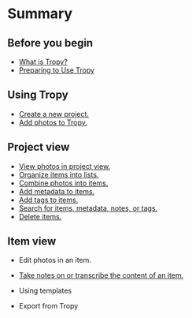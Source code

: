 # Summary

## Before you begin

* [What is Tropy?](README.md#tropy)
* [Preparing to Use Tropy](README.md#prepare)

## Using Tropy

* [Create a new project.](using\_tropy/create_project.md)
* [Add photos to Tropy.](using\_tropy/add\_files.md)

## Project view

* [View photos in project view.](using\_tropy/project\_view/view_photos.md)
* [Organize items into lists.](using\_tropy/project\_view/lists.md)
* [Combine photos into items.](using\_tropy/project\_view/combine\_photos.md)
* [Add metadata to items.](using\_tropy/project\_view/add\_metadata.md)
* [Add tags to items.](using\_tropy/project\_view/tags.md)
* [Search for items, metadata, notes, or tags.](using\_tropy/project\_view/search.md)
* [Delete items.](using\_tropy/project\_view/delete_photos.md)

## Item view

* Edit photos in an item.
* [Take notes on or transcribe the content of an item.](/using\_tropy/item\_view/notes.md)

* Using templates
* Export from Tropy


